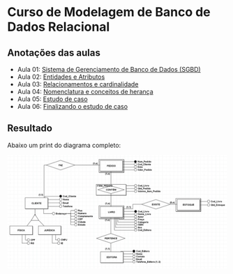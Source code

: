 # Curso de Modelagem de Banco de Dados Relacional

## Anotações das aulas
- Aula 01: [Sistema de Gerenciamento de Banco de Dados (SGBD)](https://maze-expert-ccc.notion.site/01-SGBD-33aa365db1db495c865d32d5fb077bb1)
- Aula 02: [Entidades e Atributos](https://maze-expert-ccc.notion.site/02-Entidades-b294d2c7645a47978560a667eef4f1a5)
- Aula 03: [Relacionamentos e cardinalidade](https://maze-expert-ccc.notion.site/03-Relacionamentos-f611b053ab0040aeb1401edb73e09b1d)
- Aula 04: [Nomenclatura e conceitos de herança](https://maze-expert-ccc.notion.site/04-Nomenclatura-40bc55f08e2948898b85328b5658c096)
- Aula 05: [Estudo de caso](https://maze-expert-ccc.notion.site/05-Estudo-de-caso-872dd53d7aeb4aefbdb988980b23f048)
- Aula 06: [Finalizando o estudo de caso](https://maze-expert-ccc.notion.site/06-Finalizando-o-estudo-de-caso-ac7831ca83484f46870721d70d4c04fe)

## Resultado
Abaixo um print do diagrama completo:
<p align="center"><img width="700" alt="diagrama" src="diagrama-completo.jpg"/></p>
